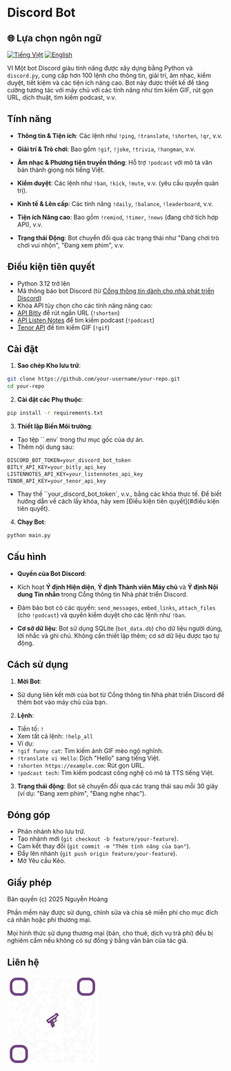 # Discord Bot
## 🌐 Lựa chọn ngôn ngữ

[<img src="https://upload.wikimedia.org/wikipedia/commons/2/21/Flag_of_Vietnam.svg" alt="Tiếng Việt" width="40"/>](README_vi.md)
[<img src="https://upload.wikimedia.org/wikipedia/en/a/a4/Flag_of_the_United_States.svg" alt="English" width="40"/>](README_en.md)

VI
Một bot Discord giàu tính năng được xây dựng bằng Python và `discord.py`, cung cấp hơn 100 lệnh cho thông tin, giải trí, âm nhạc, kiểm duyệt, tiết kiệm và các tiện ích nâng cao. Bot này được thiết kế để tăng cường tương tác với máy chủ với các tính năng như tìm kiếm GIF, rút gọn URL, dịch thuật, tìm kiếm podcast, v.v.

## Tính năng
- **Thông tin & Tiện ích**: Các lệnh như `!ping`, `!translate`, `!shorten`, `!qr`, v.v.
- **Giải trí & Trò chơi**: Bao gồm `!gif`, `!joke`, `!trivia`, `!hangman`, v.v.
- **Âm nhạc & Phương tiện truyền thông**: Hỗ trợ `!podcast` với mô tả văn bản thành giọng nói tiếng Việt.
- **Kiểm duyệt**: Các lệnh như `!ban`, `!kick`, `!mute`, v.v. (yêu cầu quyền quản trị).

- **Kinh tế & Lên cấp**: Các tính năng `!daily`, `!balance`, `!leaderboard`, v.v.
- **Tiện ích Nâng cao**: Bao gồm `!remind`, `!timer`, `!news` (đang chờ tích hợp API), v.v.
- **Trạng thái Động**: Bot chuyển đổi qua các trạng thái như "Đang chơi trò chơi vui nhộn", "Đang xem phim", v.v.

## Điều kiện tiên quyết
- Python 3.12 trở lên
- Mã thông báo bot Discord (từ [Cổng thông tin dành cho nhà phát triển Discord](https://discord.com/developers/applications))
- Khóa API tùy chọn cho các tính năng nâng cao:
- [API Bitly](https://dev.bitly.com/) để rút ngắn URL (`!shorten`)
- [API Listen Notes](https://www.listennotes.com/api/) để tìm kiếm podcast (`!podcast`)
- [Tenor API](https://tenor.com/developer/keyregistration) để tìm kiếm GIF (`!gif`)

## Cài đặt
1. **Sao chép Kho lưu trữ**:
```bash
git clone https://github.com/your-username/your-repo.git
cd your-repo
```

2. **Cài đặt các Phụ thuộc**:
```bash
pip install -r requirements.txt
```

3. **Thiết lập Biến Môi trường**:
- Tạo tệp ``.env` trong thư mục gốc của dự án.
- Thêm nội dung sau:
```plaintext
DISCORD_BOT_TOKEN=your_discord_bot_token
BITLY_API_KEY=your_bitly_api_key
LISTENNOTES_API_KEY=your_listennotes_api_key
TENOR_API_KEY=your_tenor_api_key
```
- Thay thế ``your_discord_bot_token`, v.v., bằng các khóa thực tế. Để biết hướng dẫn về cách lấy khóa, hãy xem [Điều kiện tiên quyết](#điều kiện tiên quyết).

4. **Chạy Bot**:
```bash
python main.py
```

## Cấu hình
- **Quyền của Bot Discord**:
- Kích hoạt **Ý định Hiện diện**, **Ý định Thành viên Máy chủ** và **Ý định Nội dung Tin nhắn** trong Cổng thông tin Nhà phát triển Discord.
- Đảm bảo bot có các quyền: `send_messages`, `embed_links`, `attach_files` (cho `!podcast`) và quyền kiểm duyệt cho các lệnh như `!ban`.

- **Cơ sở dữ liệu**: Bot sử dụng SQLite (`bot_data.db`) cho dữ liệu người dùng, lời nhắc và ghi chú. Không cần thiết lập thêm; cơ sở dữ liệu được tạo tự động.

## Cách sử dụng
1. **Mời Bot**:
- Sử dụng liên kết mời của bot từ Cổng thông tin Nhà phát triển Discord để thêm bot vào máy chủ của bạn.
2. **Lệnh**:
- Tiền tố: `!`
- Xem tất cả lệnh: `!help_all`
- Ví dụ:
- `!gif funny cat`: Tìm kiếm ảnh GIF mèo ngộ nghĩnh.
- `!translate vi Hello`: Dịch "Hello" sang tiếng Việt.
- `!shorten https://example.com`: Rút gọn URL.
- `!podcast tech`: Tìm kiếm podcast công nghệ có mô tả TTS tiếng Việt.
3. **Trạng thái động**: Bot sẽ chuyển đổi qua các trạng thái sau mỗi 30 giây (ví dụ: "Đang xem phim", "Đang nghe nhạc").

## Đóng góp
- Phân nhánh kho lưu trữ.
- Tạo nhánh mới (`git checkout -b feature/your-feature`).
- Cam kết thay đổi (`git commit -m "Thêm tính năng của bạn"`).
- Đẩy lên nhánh (`git push origin feature/your-feature`).
- Mở Yêu cầu Kéo.

## Giấy phép
Bản quyền (c) 2025 Nguyễn Hoàng

Phần mềm này được sử dụng, chỉnh sửa và chia sẻ miễn phí
cho mục đích cá nhân hoặc phi thương mại.

Mọi hình thức sử dụng thương mại (bán, cho thuê, dịch vụ trả phí)
đều bị nghiêm cấm nếu không có sự đồng ý bằng văn bản của tác giả.

## Liên hệ

<img src="qr.png">
